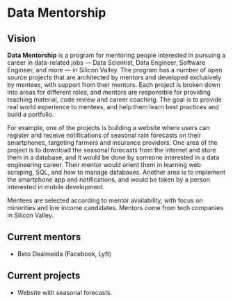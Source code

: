 # Data Mentorship

## Vision

**Data Mentorship** is a program for mentoring people interested in pursuing a career in data-related jobs — Data Scientist, Data Engineer, Software Engineer, and more — in Silicon Valley. The program has a number of open source projects that are architected by mentors and developed exclusively by mentees, with support from their mentors. Each project is broken down into areas for different roles, and mentors are responsible for providing teaching material, code review and career coaching. The goal is to provide real world experience to mentees, and help them learn best practices and build a portfolio.

For example, one of the projects is building a website where users can register and receive notifications of seasonal rain forecasts on their smartphones, targeting farmers and insurance providers. One area of the project is to download the seasonal forecasts from the internet and store them in a database, and it would be done by someone interested in a data engineering career. Their mentor would orient them in learning web scraping, SQL, and how to manage databases. Another area is to implement the smartphone app and notifications, and would be taken by a person interested in mobile development.

Mentees are selected according to mentor availability, with focus on minorities and low income candidates. Mentors come from tech companies in Silicon Valley.

## Current mentors

- Beto Dealmeida (Facebook, Lyft)

## Current projects

- Website with seasonal forecasts.
